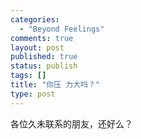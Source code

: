```yaml
--- 
categories: 
  - "Beyond Feelings"
comments: true
layout: post
published: true
status: publish
tags: []
title: "你压 力大吗？"
type: post
---
```

<div id="msgcns!5F971C000415D85F!865" class="bvMsg"><div>各位久未联系的朋友，还好么？</div></div>
